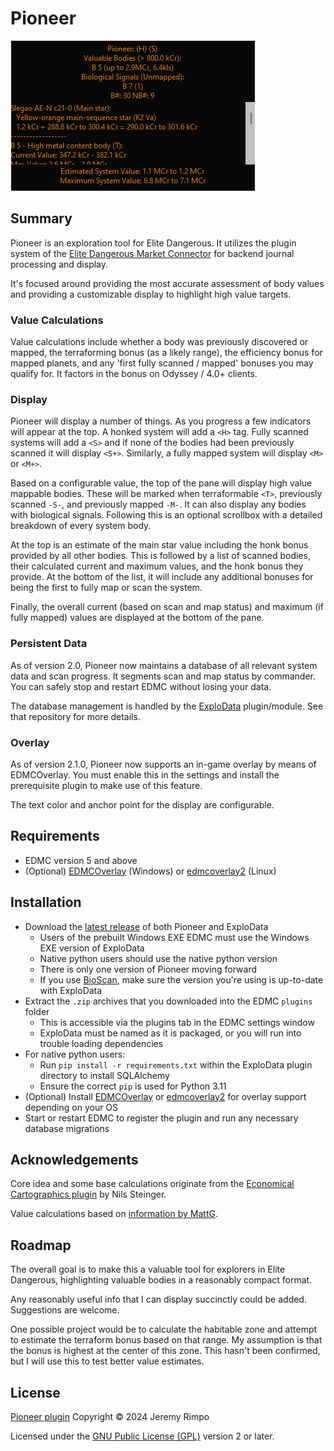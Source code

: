 # Pioneer
<img src="Pioneer-Example.png">

## Summary

Pioneer is an exploration tool for Elite Dangerous. It utilizes the plugin system of the [Elite Dangerous Market
Connector][EDMC] for backend journal processing and display.

It's focused around providing the most accurate assessment of body values and providing a customizable display to
highlight high value targets.

### Value Calculations
Value calculations include whether a body was previously discovered or mapped, the terraforming bonus (as a likely
range), the efficiency bonus for mapped planets, and any 'first fully scanned / mapped' bonuses you may qualify for.
It factors in the bonus on Odyssey / 4.0+ clients.

### Display
Pioneer will display a number of things. As you progress a few indicators will appear at the top. A honked system will
add a `<H>` tag. Fully scanned systems will add a `<S>` and if none of the bodies had been previously scanned it will
display `<S+>`. Similarly, a fully mapped system will display `<M>` or `<M+>`.

Based on a configurable value, the top of the pane will display high value mappable bodies. These will be marked when
terraformable `<T>`, previously scanned `-S-`, and previously mapped `-M-`. It can also display any bodies with
biological signals. Following this is an optional scrollbox with a detailed breakdown of every system body.

At the top is an estimate of the main star value including the honk bonus provided by all other bodies.
This is followed by a list of scanned bodies, their calculated current and maximum values, and the honk
bonus they provide. At the bottom of the list, it will include any additional bonuses for being the first to fully map
or scan the system.

Finally, the overall current (based on scan and map status) and maximum (if fully mapped) values are
displayed at the bottom of the pane.

### Persistent Data
As of version 2.0, Pioneer now maintains a database of all relevant system data and scan progress. It segments scan and
map status by commander. You can safely stop and restart EDMC without losing your data.

The database management is handled by the [ExploData] plugin/module. See that repository for more details.

### Overlay
As of version 2.1.0, Pioneer now supports an in-game overlay by means of EDMCOverlay. You must enable this in the settings
and install the prerequisite plugin to make use of this feature.

The text color and anchor point for the display are configurable.

## Requirements
* EDMC version 5 and above
* (Optional) [EDMCOverlay] (Windows) or [edmcoverlay2] (Linux)

## Installation
* Download the [latest release] of both Pioneer and ExploData
  * Users of the prebuilt Windows EXE EDMC must use the Windows EXE version of ExploData
  * Native python users should use the native python version
  * There is only one version of Pioneer moving forward
  * If you use [BioScan], make sure the version you're using is up-to-date with ExploData
* Extract the `.zip` archives that you downloaded into the EDMC `plugins` folder
  * This is accessible via the plugins tab in the EDMC settings window
  * ExploData must be named as it is packaged, or you will run into trouble loading dependencies
* For native python users:
  * Run `pip install -r requirements.txt` within the ExploData plugin directory to install SQLAlchemy
  * Ensure the correct `pip` is used for Python 3.11
* (Optional) Install [EDMCOverlay] or [edmcoverlay2] for overlay support depending on your OS
* Start or restart EDMC to register the plugin and run any necessary database migrations

## Acknowledgements

Core idea and some base calculations originate from the [Economical Cartographics plugin][EcCon] by Nils Steinger.

Value calculations based on [information by MattG](https://forums.frontier.co.uk/threads/exploration-value-formulae.232000/).

## Roadmap

The overall goal is to make this a valuable tool for explorers in Elite Dangerous, highlighting valuable bodies in a
reasonably compact format.

Any reasonably useful info that I can display succinctly could be added. Suggestions are welcome.

One possible project would be to calculate the habitable zone and attempt to estimate the terraform bonus based on that
range. My assumption is that the bonus is highest at the center of this zone. This hasn't been confirmed, but I will use
this to test better value estimates.

## License

[Pioneer plugin][Pioneer] Copyright © 2024 Jeremy Rimpo

Licensed under the [GNU Public License (GPL)][GPLv2] version 2 or later.

[EDMC]: https://github.com/EDCD/EDMarketConnector/wiki
[Pioneer]: https://github.com/Silarn/EDMC-Pioneer
[ExploData]: https://github.com/Silarn/EDMC-ExploData
[BioScan]: https://github.com/Silarn/EDMC-BioScan
[EcCon]: https://github.com/n-st/EDMC-EconomicalCartographics
[EDMCOverlay]: https://github.com/inorton/EDMCOverlay
[edmcoverlay2]: https://github.com/sersorrel/edmcoverlay2
[latest release]: https://github.com/Silarn/EDMC-Pioneer/releases/latest
[GPLv2]: http://www.gnu.org/licenses/gpl-2.0.html
